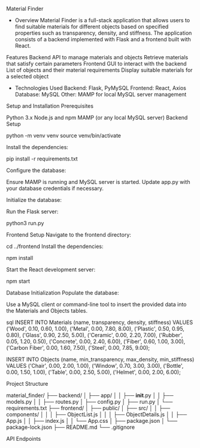 Material Finder
- Overview
Material Finder is a full-stack application that allows users to find suitable materials for different objects based on specified properties such as transparency, density, and stiffness. The application consists of a backend implemented with Flask and a frontend built with React.

Features
Backend API to manage materials and objects
Retrieve materials that satisfy certain parameters
Frontend GUI to interact with the backend
List of objects and their material requirements
Display suitable materials for a selected object

- Technologies Used
Backend: Flask, PyMySQL
Frontend: React, Axios
Database: MySQL
Other: MAMP for local MySQL server management


Setup and Installation
Prerequisites

Python 3.x
Node.js and npm
MAMP (or any local MySQL server)
Backend Setup

python -m venv venv
source venv/bin/activate  

Install the dependencies:

pip install -r requirements.txt

Configure the database:

Ensure MAMP is running and MySQL server is started. Update app.py with your database credentials if necessary.

Initialize the database:


Run the Flask server:

python3 run.py

Frontend Setup
Navigate to the frontend directory:

cd ../frontend
Install the dependencies:

npm install

Start the React development server:

npm start

Database Initialization
Populate the database:

Use a MySQL client or command-line tool to insert the provided data into the Materials and Objects tables.

sql
INSERT INTO Materials (name, transparency, density, stiffness) VALUES
('Wood', 0.10, 0.60, 1.00),
('Metal', 0.00, 7.80, 8.00),
('Plastic', 0.50, 0.95, 0.80),
('Glass', 0.90, 2.50, 5.00),
('Ceramic', 0.00, 2.20, 7.00),
('Rubber', 0.05, 1.20, 0.50),
('Concrete', 0.00, 2.40, 6.00),
('Fiber', 0.60, 1.00, 3.00),
('Carbon Fiber', 0.00, 1.60, 7.50),
('Steel', 0.00, 7.85, 9.00);

INSERT INTO Objects (name, min_transparency, max_density, min_stiffness) VALUES
('Chair', 0.00, 2.00, 1.00),
('Window', 0.70, 3.00, 3.00),
('Bottle', 0.00, 1.50, 1.00),
('Table', 0.00, 2.50, 5.00),
('Helmet', 0.00, 2.00, 6.00);


Project Structure

material_finder/
├── backend/
│   ├── app/
│   │   ├── __init__.py
│   │   ├── models.py
│   │   ├── routes.py
│   ├── config.py
│   ├── run.py
│   └── requirements.txt
├── frontend/
│   ├── public/
│   ├── src/
│   │   ├── components/
│   │   │   ├── ObjectList.js
│   │   │   ├── ObjectDetails.js
│   │   ├── App.js
│   │   ├── index.js
│   │   └── App.css
│   ├── package.json
│   └── package-lock.json
├── README.md
└── .gitignore


API Endpoints
